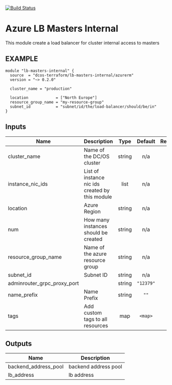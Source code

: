 [![Build Status](https://jenkins-terraform.mesosphere.com/service/dcos-terraform-jenkins/buildStatus/icon?job=dcos-terraform%2Fterraform-azurerm-lb-masters-internal%2Fsupport%252F0.2.x)](https://jenkins-terraform.mesosphere.com/service/dcos-terraform-jenkins/job/dcos-terraform/job/terraform-azurerm-lb-masters-internal/job/support%252F0.2.x/)

Azure LB Masters Internal
============
This module create a load balancer for cluster internal access to masters

EXAMPLE
-------

```hcl
module "lb-masters-internal" {
  source  = "dcos-terraform/lb-masters-internal/azurerm"
  version = "~> 0.2.0"

  cluster_name = "production"

  location            = ["North Europe"]
  resource_group_name = "my-resource-group"
  subnet_id           = "subnet/id/the/load-balancer/should/be/in"
}
```

## Inputs

| Name | Description | Type | Default | Required |
|------|-------------|:----:|:-----:|:-----:|
| cluster\_name | Name of the DC/OS cluster | string | n/a | yes |
| instance\_nic\_ids | List of instance nic ids created by this module | list | n/a | yes |
| location | Azure Region | string | n/a | yes |
| num | How many instances should be created | string | n/a | yes |
| resource\_group\_name | Name of the azure resource group | string | n/a | yes |
| subnet\_id | Subnet ID | string | n/a | yes |
| adminrouter\_grpc\_proxy\_port |  | string | `"12379"` | no |
| name\_prefix | Name Prefix | string | `""` | no |
| tags | Add custom tags to all resources | map | `<map>` | no |

## Outputs

| Name | Description |
|------|-------------|
| backend\_address\_pool | backend address pool |
| lb\_address | lb address |

